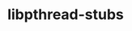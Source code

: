 ---
title: "libpthread-stubs"
layout: cache
categories: [package, develop-2024-04-21]
meta: {"versions": ["0.5"], "compilers": ["gcc@=10.3.0", "gcc@=7.3.1"], "oss": ["amzn2", "sle_hpc15"], "platforms": ["linux"], "targets": ["aarch64", "neoverse_n1", "x86_64_v4"], "stacks": ["aws-isc-aarch64", "e4s-cray-sles", "root"], "num_specs": 3, "num_specs_by_stack": {"root": 3, "aws-isc-aarch64": 2, "e4s-cray-sles": 1}}
spec_details: [{"hash": "dhodsldemwnjyylxrtfw2mn6cvtgybtv", "compiler": "gcc@=7.3.1", "versions": ["0.5"], "os": "amzn2", "platform": "linux", "target": "neoverse_n1", "variants": ["build_system=autotools"], "stacks": ["root", "aws-isc-aarch64"], "size": "-", "tarball": "https://binaries.spack.io/releases/develop-2024-04-21/build_cache/linux-amzn2-neoverse_n1/gcc-7.3.1/libpthread-stubs-0.5/linux-amzn2-neoverse_n1-gcc-7.3.1-libpthread-stubs-0.5-dhodsldemwnjyylxrtfw2mn6cvtgybtv.spack"}, {"hash": "q6f23dik6keeuibhub4igsdkb3flmbjb", "compiler": "gcc@=7.3.1", "versions": ["0.5"], "os": "amzn2", "platform": "linux", "target": "aarch64", "variants": ["build_system=autotools"], "stacks": ["root", "aws-isc-aarch64"], "size": "-", "tarball": "https://binaries.spack.io/releases/develop-2024-04-21/build_cache/linux-amzn2-aarch64/gcc-7.3.1/libpthread-stubs-0.5/linux-amzn2-aarch64-gcc-7.3.1-libpthread-stubs-0.5-q6f23dik6keeuibhub4igsdkb3flmbjb.spack"}, {"hash": "rq2w5qigfjy4eksgwf46ud7436773qgr", "compiler": "gcc@=10.3.0", "versions": ["0.5"], "os": "sle_hpc15", "platform": "linux", "target": "x86_64_v4", "variants": ["build_system=autotools"], "stacks": ["root", "e4s-cray-sles"], "size": "-", "tarball": "https://binaries.spack.io/releases/develop-2024-04-21/build_cache/linux-sle_hpc15-x86_64_v4/gcc-10.3.0/libpthread-stubs-0.5/linux-sle_hpc15-x86_64_v4-gcc-10.3.0-libpthread-stubs-0.5-rq2w5qigfjy4eksgwf46ud7436773qgr.spack"}]
---